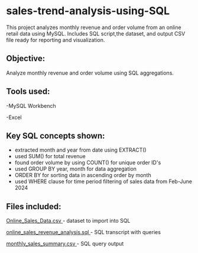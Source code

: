 # sales-trend-analysis-using-SQL
This project analyzes monthly revenue and order volume from an online retail data using MySQL. Includes SQL script,the dataset, and output CSV file ready for reporting and visualization.

## Objective:
Analyze monthly revenue and order volume using SQL aggregations.

## Tools used:
-MySQL Workbench

-Excel

## Key SQL concepts shown:
- extracted month and year from date using EXTRACT()
- used SUM() for total revenue
- found order volume by using COUNT() for unique order ID's
- used GROUP BY year, month for data aggregation
- ORDER BY for sorting data in ascending order by month
- used WHERE clause for time period filtering of sales data from Feb-June 2024

## Files included:
<a href="https://github.com/Kavya-Rajeev/sales-trend-analysis-using-SQL/blob/main/Online_Sales_Data.csv">Online_Sales_Data.csv </a>- dataset to import into SQL

<a href="https://github.com/Kavya-Rajeev/sales-trend-analysis-using-SQL/blob/main/online_sales_revenue_analysis.sql"> online_sales_revenue_analysis.sql </a>- SQL transcript with queries

<a href="https://github.com/Kavya-Rajeev/sales-trend-analysis-using-SQL/blob/main/monthly_sales_summary.csv"> monthly_sales_summary.csv </a>- SQL query output
